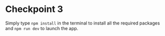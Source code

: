 # Checkpoint 3

Simply type `npm install` in the terminal to install all the required packages and `npm run dev` to launch the app.